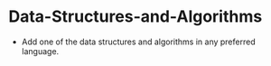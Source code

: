 # Data-Structures-and-Algorithms
- Add one of the data structures and algorithms in any preferred language.
